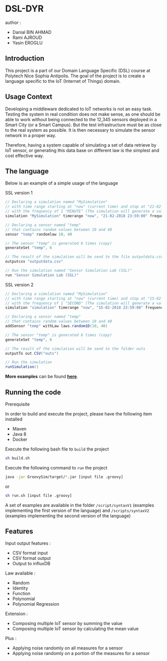 # DSL-DYR
author :
- Danial BIN AHMAD
- Rami AJROUD
- Yasin EROGLU

## Introduction
This project is a part of our Domain Language Specific (DSL) course at Polytech Nice Sophia Antipolis. The goal of the project is to create a language specific to the IoT (Internet of Things) domain. 

## Usage Context
Developing a middleware dedicated to IoT networks is not an easy task. Testing the system in real condition does not make sense, as one should be able to work without being connected to the 12,345 sensors deployed in a Smart City (or a Smart Campus). But the test infrastructure must be as close to the real system as possible. It is then necessary to simulate the sensor network in a proper way.

Therefore, having a system capable of simulating a set of data retrieve by IoT sensor, or generating this data base on different law is the simplest and cost effective way.

## The language
Below is an example of a simple usage of the language

SSL version 1
```groovy
// Declaring a simulation named "MySimulation"
// with time range starting at "now" (current time) and stop at "21-02-2018 23:59:00"
// with the frequency of 1 "MINUTE" (The simulation will generate a value for each minute)
simulation "MySimulation" timerange "now", "21-02-2018 23:59:00" frequency 1, "MINUTE"

// Declaring a sensor named "temp"
// that contains random values between 10 and 40
sensor "temp" randomlaw 10, 40

// The sensor "temp" is generated 6 times (copy)
generateSet "temp", 6

// The result of the simulation will be send to the file outputdata.csv
outputcsv "outputdata.csv"

// Run the simulation named "Sensor Simulation Lab (SSL)"
run "Sensor Simulation Lab (SSL)"
```

SSL version 2

```groovy
// Declaring a simulation named "MySimulation"
// with time range starting at "now" (current time) and stop at "15-02-2018 23:59:00"
// with the frequency of 1 "SECOND" (The simulation will generate a value for each second)
simulation "simulation" timerange "now", "15-02-2018 23:59:00" frequency 1, "SECOND"

// Declaring a sensor named "temp"
// that contains random values between 10 and 40
addSensor "temp" withLaw laws.random1D(10, 40)

// The sensor "temp" is generated 6 times (copy)
generateSet "temp", 6

// The result of the simulation will be send to the folder outs
outputTo out.CSV("outs")

// Run the simulation 
runSimulation()
```

**More examples** can be found **[here](https://github.com/AjroudRami/DSL-DYR/tree/master/scripts/syntaxV2)**.

## Running the code

Prerequisite 

In order to build and execute the project, please have the following item installed 
- Maven 
- Java 8
- Docker

Execute the following bash file to `build` the project 
```bash
sh build.sh
```

Execute the following command to `run` the project

```bash
java -jar GroovySim/target/*.jar [input file .groovy]
```

or

```bash
sh run.sh [input file .groovy]
```

A set of examples are available in the folder `/script/syntaxV1` (examples implementing the first version of the language)
 and `/scripts/syntaxV2` (examples implementing the second version of the language)
## Features

Input output features :
- CSV format input
- CSV format output
- Output to influxDB

Law available :
- Random 
- Identity
- Function
- Polynomial 
- Polynomial Regression

Extension :
- Composing multiple IoT sensor by summing the value
- Composing multiple IoT sensor by calculating the mean value

Plus :
- Applying noise randomly on all measures for a sensor
- Applying noise randomly on a portion of the measures for a sensor

